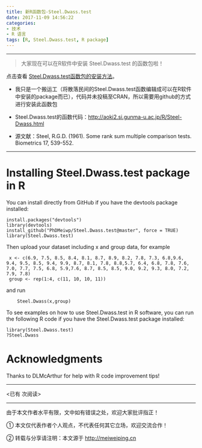 ```yaml
---
title: 新R函数包-Steel.Dwass.test
date: 2017-11-09 14:56:22
categories: 
- 技术
- R 语言
tags: [R, Steel.Dwass.test, R package]
---
```


---




> 大家现在可以在R软件中安装 Steel.Dwass.test 的函数包啦！

点击查看 [Steel.Dwass.test函数包的安装方法](https://github.com/PhDMeiwp/Steel.Dwass.test)。

- 我只是一个搬运工（将散落民间的Steel.Dwass.test函数编辑成可以在R软件中安装的package而已），代码并未投稿至CRAN，所以需要用github的方式进行安装此函数包

- Steel.Dwass.test的函数代码：http://aoki2.si.gunma-u.ac.jp/R/Steel-Dwass.html

- 源文献：Steel, R.G.D. (1961). Some rank sum multiple comparison tests. Biometrics 17, 539-552.

<!-- more -->


---

# Installing Steel.Dwass.test package in R

You can install directly from GitHub if you have the devtools package installed:
    
    install.packages("devtools")
    library(devtools)  
    install_github("PhDMeiwp/Steel.Dwass.test@master", force = TRUE)
    library(Steel.Dwass.test)

Then upload your dataset including x and group data, for example

     x <- c(6.9, 7.5, 8.5, 8.4, 8.1, 8.7, 8.9, 8.2, 7.8, 7.3, 6.8,9.6, 9.4, 9.5, 8.5, 9.4, 9.9, 8.7, 8.1, 7.8, 8.8,5.7, 6.4, 6.8, 7.8, 7.6, 7.0, 7.7, 7.5, 6.8, 5.9,7.6, 8.7, 8.5, 8.5, 9.0, 9.2, 9.3, 8.0, 7.2, 7.9, 7.8)
	 group <- rep(1:4, c(11, 10, 10, 11))

and run

		Steel.Dwass(x,group)

To see examples on how to use Steel.Dwass.test in R software, you can run the following R code if you have the Steel.Dwass.test package installed:

	library(Steel.Dwass.test)
    ?Steel.Dwass

# Acknowledgments

Thanks to DLMcArthur for help with R code improvement tips!





---

<span id="busuanzi_container_page_pv">
<已有 <span id="busuanzi_value_page_pv"></span> 次阅读>
</span>

---


由于本文作者水平有限，文中如有错误之处，欢迎大家批评指正！

① 本文仅代表作者个人观点，不代表任何其它立场，欢迎交流合作！

② 转载与分享请注明：本文源于 http://meiweiping.cn